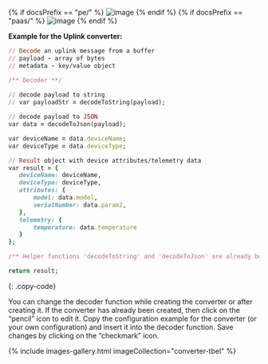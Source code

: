 {% if docsPrefix == "pe/" %}
![image](https://img.thingsboard.io/user-guide/integrations/http/http-create-data-converters-1-tbel-pe.png)
{% endif %}
{% if docsPrefix == "paas/" %}
![image](https://img.thingsboard.io/user-guide/integrations/http/data-converters-2-tbel-pe.png)
{% endif %}

**Example for the Uplink converter:**

```ruby
// Decode an uplink message from a buffer
// payload - array of bytes
// metadata - key/value object

/** Decoder **/
 
// decode payload to string
// var payloadStr = decodeToString(payload);

// decode payload to JSON
var data = decodeToJson(payload);

var deviceName = data.deviceName;
var deviceType = data.deviceType;

// Result object with device attributes/telemetry data
var result = {
   deviceName: deviceName,
   deviceType: deviceType,
   attributes: {
       model: data.model,
       serialNumber: data.param2,
   },
   telemetry: {
       temperature: data.temperature
   }
};

/** Helper functions 'decodeToString' and 'decodeToJson' are already built-in **/

return result;
```
{: .copy-code}

You can change the decoder function while creating the converter or after creating it. If the converter has already been created, then click on the “pencil” icon to edit it.
Copy the configuration example for the converter (or your own configuration) and insert it into the decoder function. Save changes by clicking on the “checkmark” icon.

{% include images-gallery.html imageCollection="converter-tbel" %}